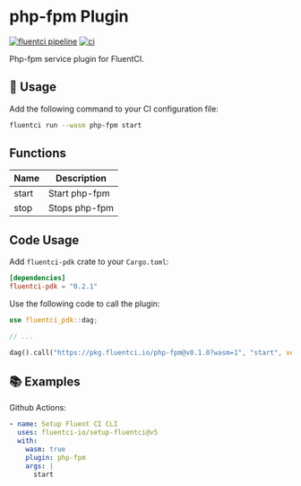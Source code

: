 # php-fpm Plugin

[![fluentci pipeline](https://shield.fluentci.io/x/php-fpm)](https://pkg.fluentci.io/php-fpm)
[![ci](https://github.com/fluentci-io/services/actions/workflows/php.yml/badge.svg)](https://github.com/fluentci-io/services/actions/workflows/php.yml)

Php-fpm service plugin for FluentCI.

## 🚀 Usage

Add the following command to your CI configuration file:

```bash
fluentci run --wasm php-fpm start
```

## Functions

| Name   | Description                                 |
| ------ | ------------------------------------------- |
| start  | Start php-fpm                               |
| stop   | Stops php-fpm                               |

## Code Usage

Add `fluentci-pdk` crate to your `Cargo.toml`:

```toml
[dependencies]
fluentci-pdk = "0.2.1"
```

Use the following code to call the plugin:

```rust
use fluentci_pdk::dag;

// ...

dag().call("https://pkg.fluentci.io/php-fpm@v0.1.0?wasm=1", "start", vec![])?;
```

## 📚 Examples

Github Actions:

```yaml
- name: Setup Fluent CI CLI
  uses: fluentci-io/setup-fluentci@v5
  with:
    wasm: true
    plugin: php-fpm
    args: |
      start
```
